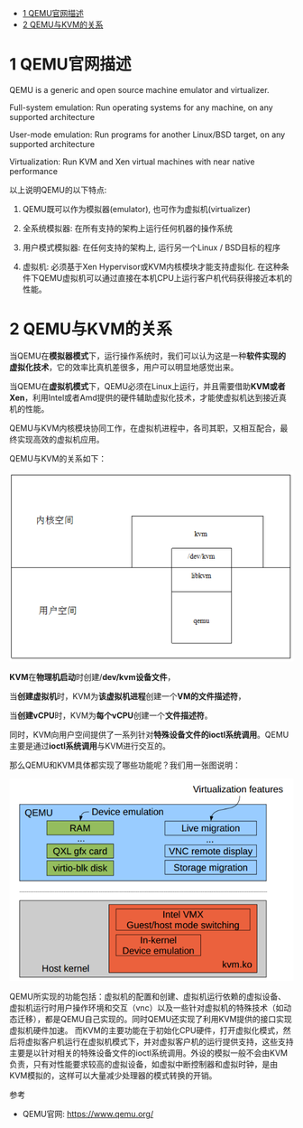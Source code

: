 
<!-- @import "[TOC]" {cmd="toc" depthFrom=1 depthTo=6 orderedList=false} -->

<!-- code_chunk_output -->

* [1 QEMU官网描述](#1-qemu官网描述)
* [2 QEMU与KVM的关系](#2-qemu与kvm的关系)

<!-- /code_chunk_output -->

# 1 QEMU官网描述

QEMU is a generic and open source machine emulator and virtualizer.

Full-system emulation: Run operating systems for any machine, on any supported architecture

User-mode emulation: Run programs for another Linux/BSD target, on any supported architecture

Virtualization: Run KVM and Xen virtual machines with near native performance

以上说明QEMU的以下特点:

1. QEMU既可以作为模拟器(emulator), 也可作为虚拟机(virtualizer)

2. 全系统模拟器: 在所有支持的架构上运行任何机器的操作系统

3. 用户模式模拟器: 在任何支持的架构上, 运行另一个Linux / BSD目标的程序

4. 虚拟机: 必须基于Xen Hypervisor或KVM内核模块才能支持虚拟化. 在这种条件下QEMU虚拟机可以通过直接在本机CPU上运行客户机代码获得接近本机的性能。

# 2 QEMU与KVM的关系

当QEMU在**模拟器模式**下，运行操作系统时，我们可以认为这是一种**软件实现的虚拟化技术**，它的效率比真机差很多，用户可以明显地感觉出来。

当QEMU在**虚拟机模式**下，QEMU必须在Linux上运行，并且需要借助**KVM或者Xen**，利用Intel或者Amd提供的硬件辅助虚拟化技术，才能使虚拟机达到接近真机的性能。

QEMU与KVM内核模块协同工作，在虚拟机进程中，各司其职，又相互配合，最终实现高效的虚拟机应用。

QEMU与KVM的关系如下：

![](./images/2019-06-03-10-02-47.png)

**KVM**在**物理机启动**时创建/**dev/kvm设备文件**，

当**创建虚拟机**时，KVM为**该虚拟机进程**创建一个**VM的文件描述符**，

当**创建vCPU**时，KVM为**每个vCPU**创建一个**文件描述符**。

同时，KVM向用户空间提供了一系列针对**特殊设备文件的ioctl系统调用**。QEMU主要是通过**ioctl系统调用**与KVM进行交互的。

那么QEMU和KVM具体都实现了哪些功能呢？我们用一张图说明：

![](./images/2019-06-03-10-18-43.png)

QEMU所实现的功能包括：虚拟机的配置和创建、虚拟机运行依赖的虚拟设备、虚拟机运行时用户操作环境和交互（vnc）以及一些针对虚拟机的特殊技术（如动态迁移），都是QEMU自己实现的。同时QEMU还实现了利用KVM提供的接口实现虚拟机硬件加速。 
而KVM的主要功能在于初始化CPU硬件，打开虚拟化模式，然后将虚拟客户机运行在虚拟机模式下，并对虚拟客户机的运行提供支持，这些支持主要是以针对相关的特殊设备文件的ioctl系统调用。外设的模拟一般不会由KVM负责，只有对性能要求较高的虚拟设备，如虚拟中断控制器和虚拟时钟，是由KVM模拟的，这样可以大量减少处理器的模式转换的开销。










 参考

- QEMU官网: https://www.qemu.org/

